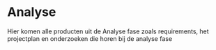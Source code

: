 # Analyse
Hier komen alle producten uit de Analyse fase zoals requirements, het projectplan en onderzoeken die horen bij de analyse fase
